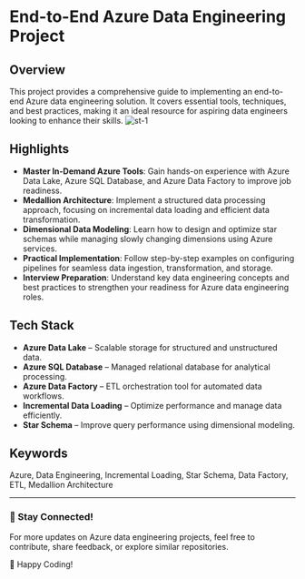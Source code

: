 # End-to-End Azure Data Engineering Project

## Overview
This project provides a comprehensive guide to implementing an end-to-end Azure data engineering solution. It covers essential tools, techniques, and best practices, making it an ideal resource for aspiring data engineers looking to enhance their skills.
![st-1](https://github.com/user-attachments/assets/5e276632-62ce-45c2-b56e-3119be0fe2a8)


## Highlights
- **Master In-Demand Azure Tools**: Gain hands-on experience with Azure Data Lake, Azure SQL Database, and Azure Data Factory to improve job readiness.
- **Medallion Architecture**: Implement a structured data processing approach, focusing on incremental data loading and efficient data transformation.
- **Dimensional Data Modeling**: Learn how to design and optimize star schemas while managing slowly changing dimensions using Azure services.
- **Practical Implementation**: Follow step-by-step examples on configuring pipelines for seamless data ingestion, transformation, and storage.
- **Interview Preparation**: Understand key data engineering concepts and best practices to strengthen your readiness for Azure data engineering roles.

## Tech Stack
- **Azure Data Lake** – Scalable storage for structured and unstructured data.
- **Azure SQL Database** – Managed relational database for analytical processing.
- **Azure Data Factory** – ETL orchestration tool for automated data workflows.
- **Incremental Data Loading** – Optimize performance and manage data efficiently.
- **Star Schema** – Improve query performance using dimensional modeling.

## Keywords
Azure, Data Engineering, Incremental Loading, Star Schema, Data Factory, ETL, Medallion Architecture

---

### 📌 Stay Connected!

For more updates on Azure data engineering projects, feel free to contribute, share feedback, or explore similar repositories.

🚀 Happy Coding!

